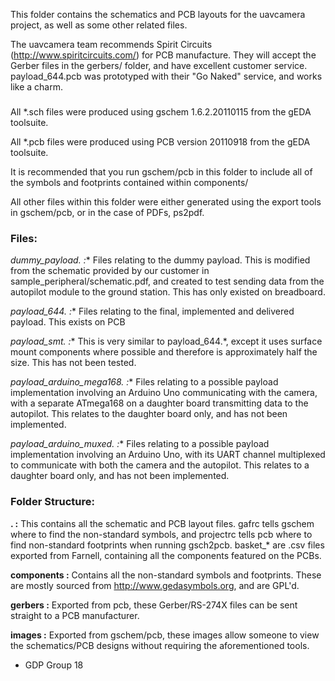 This folder contains the schematics and PCB layouts for the uavcamera project, 
as well as some other related files.

The uavcamera team recommends Spirit Circuits (http://www.spiritcircuits.com/) 
for PCB manufacture. They will accept the Gerber files in the gerbers/ folder, 
and have excellent customer service. payload_644.pcb was prototyped with their 
"Go Naked" service, and works like a charm.

### 

All *.sch files were produced using gschem 1.6.2.20110115 from the gEDA 
toolsuite.

All *.pcb files were produced using PCB version 20110918 from the gEDA 
toolsuite.

It is recommended that you run gschem/pcb in this folder to include all of 
the symbols and footprints contained within components/

All other files within this folder were either generated using the export 
tools in gschem/pcb, or in the case of PDFs, ps2pdf.

### Files:

**dummy_payload.* :** Files relating to the dummy payload. This is modified from 
the schematic provided by our customer in sample_peripheral/schematic.pdf, 
and created to test sending data from the autopilot module to the ground 
station. This has only existed on breadboard.

**payload_644.* :** Files relating to the final, implemented and delivered 
payload. This exists on PCB

**payload_smt.* :** This is very similar to payload_644.*, except it uses surface 
mount components where possible and therefore is approximately half the size. 
This has not been tested.

**payload_arduino_mega168.* :** Files relating to a possible payload 
implementation involving an Arduino Uno communicating with the camera, with 
a separate ATmega168 on a daughter board transmitting data to the autopilot. 
This relates to the daughter board only, and has not been implemented.

**payload_arduino_muxed.* :** Files relating to a possible payload implementation 
involving an Arduino Uno, with its UART channel multiplexed to communicate 
with both the camera and the autopilot. This relates to a daughter board only, 
and has not been implemented.

### Folder Structure:

**. :** This contains all the schematic and PCB layout files. gafrc tells 
gschem where to find the non-standard symbols, and projectrc tells pcb where 
to find non-standard footprints when running gsch2pcb. basket_* are .csv 
files exported from Farnell, containing all the components featured on the 
PCBs.

**components :** Contains all the non-standard symbols and footprints. These 
are mostly sourced from http://www.gedasymbols.org, and are GPL'd.

**gerbers :** Exported from pcb, these Gerber/RS-274X files can be sent 
straight to a PCB manufacturer.

**images :** Exported from gschem/pcb, these images allow someone to view the 
schematics/PCB designs without requiring the aforementioned tools.

- GDP Group 18
